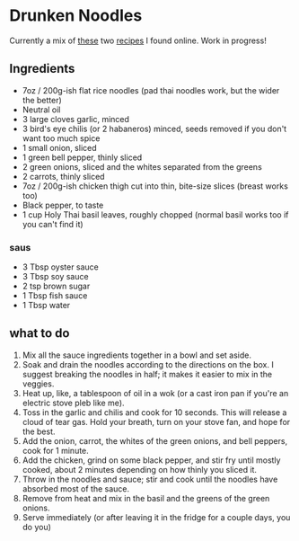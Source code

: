 # Drunken Noodles

Currently a mix of [these](https://tastesbetterfromscratch.com/drunken-noodles/) two [recipes](https://www.recipetineats.com/pad-kee-mao-thai-drunken-noodles/) I found online. Work in progress!

## Ingredients
* 7oz / 200g-ish flat rice noodles (pad thai noodles work, but the wider the better)
* Neutral oil
* 3 large cloves garlic, minced
* 3 bird's eye chilis (or 2 habaneros) minced, seeds removed if you don't want too much spice
* 1 small onion, sliced
* 1 green bell pepper, thinly sliced
* 2 green onions, sliced and the whites separated from the greens
* 2 carrots, thinly sliced
* 7oz / 200g-ish chicken thigh cut into thin, bite-size slices (breast works too)
* Black pepper, to taste
* 1 cup Holy Thai basil leaves, roughly chopped (normal basil works too if you can't find it)

### saus
* 3 Tbsp oyster sauce
* 3 Tbsp soy sauce
* 2 tsp brown sugar
* 1 Tbsp fish sauce
* 1 Tbsp water

## what to do
1. Mix all the sauce ingredients together in a bowl and set aside.
2. Soak and drain the noodles according to the directions on the box. I suggest breaking the noodles in half; it makes it easier to mix in the veggies.
3. Heat up, like, a tablespoon of oil in a wok (or a cast iron pan if you're an electric stove pleb like me).
4. Toss in the garlic and chilis and cook for 10 seconds. This will release a cloud of tear gas. Hold your breath, turn on your stove fan, and hope for the best.
5. Add the onion, carrot, the whites of the green onions, and bell peppers, cook for 1 minute.
6. Add the chicken, grind on some black pepper, and stir fry until mostly cooked, about 2 minutes depending on how thinly you sliced it.
7. Throw in the noodles and sauce; stir and cook until the noodles have absorbed most of the sauce.
8. Remove from heat and mix in the basil and the greens of the green onions.
9. Serve immediately (or after leaving it in the fridge for a couple days, you do you)
